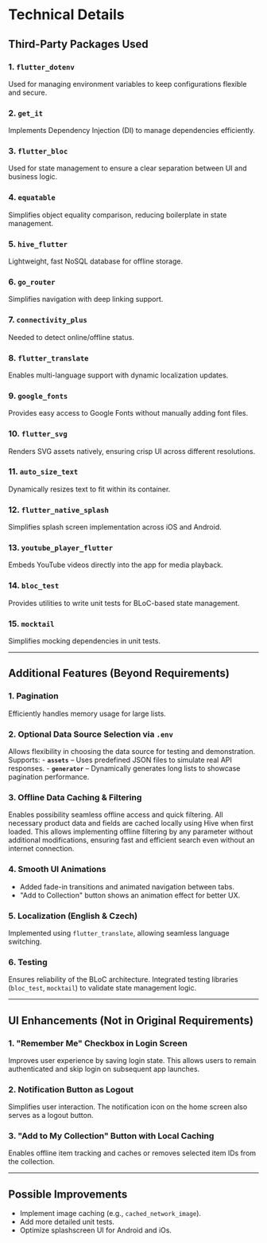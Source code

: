 # Technical Details

## Third-Party Packages Used

### **1. `flutter_dotenv`**
Used for managing environment variables to keep configurations flexible and secure.


### **2. `get_it`**
 Implements Dependency Injection (DI) to manage dependencies efficiently.
  
### **3. `flutter_bloc`**
  Used for state management to ensure a clear separation between UI and business logic.


### **4. `equatable`**
 Simplifies object equality comparison, reducing boilerplate in state management.

### **5. `hive_flutter`**
 Lightweight, fast NoSQL database for offline storage.


### **6. `go_router`**
 Simplifies navigation with deep linking support.

### **7. `connectivity_plus`**
 Needed to detect online/offline status.

### **8. `flutter_translate`**
 Enables multi-language support with dynamic localization updates.


### **9. `google_fonts`**
Provides easy access to Google Fonts without manually adding font files.

### **10. `flutter_svg`**
 Renders SVG assets natively, ensuring crisp UI across different resolutions.

### **11. `auto_size_text`**
 Dynamically resizes text to fit within its container.

### **12. `flutter_native_splash`**
 Simplifies splash screen implementation across iOS and Android.

### **13. `youtube_player_flutter`**
Embeds YouTube videos directly into the app for media playback.


### **14. `bloc_test`**
 Provides utilities to write unit tests for BLoC-based state management.

### **15. `mocktail`**
 Simplifies mocking dependencies in unit tests.

---

## Additional Features (Beyond Requirements)

### **1. Pagination**
Efficiently handles memory usage for large lists.

### **2. Optional Data Source Selection via `.env`**
 Allows flexibility in choosing the data source for testing and demonstration.
 Supports:
    - **`assets`** – Uses predefined JSON files to simulate real API responses.
    - **`generator`** – Dynamically generates long lists to showcase pagination performance.

### **3. Offline Data Caching & Filtering**
 Enables possibility seamless offline access and quick filtering.
All necessary product data and fields are cached locally using Hive when first loaded.
This allows implementing offline filtering by any parameter without additional modifications, ensuring fast and efficient search even without an internet connection.


### **4. Smooth UI Animations**
- Added fade-in transitions and animated navigation between tabs.
- "Add to Collection" button shows an animation effect for better UX.

### **5. Localization (English & Czech)**
 Implemented using `flutter_translate`, allowing seamless language switching.

### **6. Testing**
Ensures reliability of the BLoC architecture.
Integrated testing libraries (`bloc_test`, `mocktail`) to validate state management logic.


---

## **UI Enhancements (Not in Original Requirements)**

### **1. "Remember Me" Checkbox in Login Screen**
Improves user experience by saving login state.
This allows users to remain authenticated and skip login on subsequent app launches.

### **2. Notification Button as Logout**
 Simplifies user interaction.
 The notification icon on the home screen also serves as a logout button.

### **3. "Add to My Collection" Button with Local Caching**
 Enables offline item tracking and caches or removes selected item IDs from the collection.


---

## Possible Improvements
- Implement image caching (e.g., `cached_network_image`).
- Add more detailed unit tests.
- Optimize splashscreen UI for Android and iOs.


